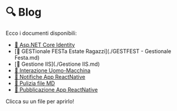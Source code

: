 # 🔍 Blog

Ecco i documenti disponibili:

- [📄 Asp.NET Core Identity](./AspnetCoreIdentity.md)
- [📄 GESTionale FESTa Estate Ragazzi](./GESTFEST - Gestionale Festa.md)
- [📄 Gestione IIS](./Gestione IIS.md)
- [📄 Interazione Uomo-Macchina](./IUM.md)
- [📄 Notifiche App ReactNative](./Notifiche.md)
- [📄 Pulizia file MD](./PuliziaFile.md)
- [📄 Pubblicazione App ReactNative](./React.md)

Clicca su un file per aprirlo!

